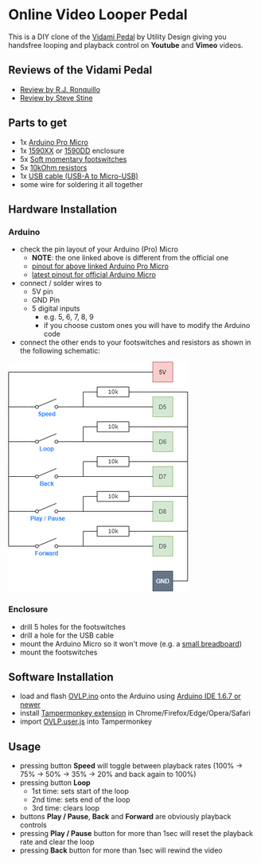 # Online Video Looper Pedal
This is a DIY clone of the [Vidami Pedal](https://utility.design) by Utility Design giving you handsfree looping and playback control on **Youtube** and **Vimeo** videos.

## Reviews of the Vidami Pedal
- [Review by R.J. Ronquillo](https://www.youtube.com/watch?v=VKHbrlyeI6I)
- [Review by Steve Stine](https://www.youtube.com/watch?v=Oeq5DZQMakY)

## Parts to get
- 1x [Arduino Pro Micro](https://www.amazon.de/dp/B01KMFRCN0/)
- 1x [1590XX](https://www.taydaelectronics.com/catalogsearch/result/?q=1590xx) or [1590DD](https://www.taydaelectronics.com/catalogsearch/result/?q=1590dd) enclosure
- 5x [Soft momentary footswitches](https://www.taydaelectronics.com/spst-momentary-soft-touch-push-button-stomp-foots-pedal-switch.html)
- 5x [10kOhm resistors](https://www.taydaelectronics.com/10k-ohm-1-2w-5-carbon-film-resistor.html)
- 1x [USB cable (USB-A to Micro-USB)](https://www.amazon.de/dp/B019Q6Y2MK/)
- some wire for soldering it all together

## Hardware Installation

### Arduino
 - check the pin layout of your Arduino (Pro) Micro
    - **NOTE**: the one linked above is different from the official one
    - [pinout for above linked Arduino Pro Micro](https://github.com/sparkfun/Pro_Micro/raw/master/Documentation/ProMicro16MHzv2.pdf)
    - [latest pinout for official Arduino Micro](https://content.arduino.cc/assets/Pinout-Micro_latest.png)
 - connect / solder wires to
    - 5V pin
    - GND Pin
    - 5 digital inputs
      - e.g. 5, 6, 7, 8, 9
      - if you choose custom ones you will have to modify the Arduino code
 - connect the other ends to your footswitches and resistors as shown in the following schematic:
 
 ![Schematic](https://github.com/andreasbrett/OVLP/raw/master/Schematic/schematic.png)

### Enclosure
 - drill 5 holes for the footswitches
 - drill a hole for the USB cable
 - mount the Arduino Micro so it won't move (e.g. a [small breadboard](https://www.taydaelectronics.com/catalogsearch/result/?q=170+point+breadboard))
 - mount the footswitches

## Software Installation
 - load and flash [OVLP.ino](https://github.com/andreasbrett/OVLP/raw/master/Arduino/OVLP/OVLP.ino) onto the Arduino using [Arduino IDE 1.6.7 or newer](https://www.arduino.cc/en/Main/Software)
 - install [Tampermonkey extension](https://www.tampermonkey.net/) in Chrome/Firefox/Edge/Opera/Safari
 - import [OVLP.user.js](https://github.com/andreasbrett/OVLP/raw/master/Tampermonkey/OVLP.user.js) into Tampermonkey

## Usage
 - pressing button **Speed** will toggle between playback rates (100% -> 75% -> 50% -> 35% -> 20% and back again to 100%)
 - pressing button **Loop**
    - 1st time: sets start of the loop
    - 2nd time: sets end of the loop
    - 3rd time: clears loop
 - buttons **Play / Pause**, **Back** and **Forward** are obviously playback controls
 - pressing **Play / Pause** button for more than 1sec will reset the playback rate and clear the loop
 - pressing **Back** button for more than 1sec will rewind the video
